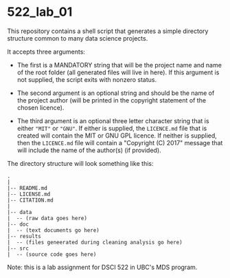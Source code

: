 # 522_lab_01

This repository contains a shell script that generates a simple directory
structure common to many data science projects.

It accepts three arguments:

* The first is a MANDATORY string that will be the
project name and name of the root folder (all generated files will live in here).
If this argument is not supplied, the script exits with nonzero status.

* The second argument is an optional string and should be the name of the project
author (will be printed in the copyright statement of the chosen licence).

* The third argument is an optional three letter character string that is
either `"MIT"` or `"GNU"`. If either is supplied, the `LICENCE.md` file that
is created will contain the MIT or GNU GPL licence. If neither is supplied,
then the `LICENCE.md` file will contain a "Copyright (C) 2017"
message that will include the name of the author(s) (if provided).

The directory structure will look something like this:

```
.
|
|-- README.md
|-- LICENSE.md
|-- CITATION.md
|
|-- data
|  -- (raw data goes here)
|-- doc
|  -- (text documents go here)
|-- results
|  -- (files geneerated during cleaning analysis go here)
|-- src
|  -- (source code goes here)
```

Note: this is a lab assignment for DSCI 522 in UBC's MDS program.

